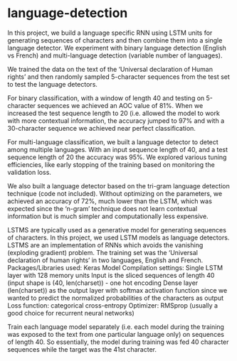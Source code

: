 # language-detection

In this project, we build a language specific RNN using LSTM units for generating sequences of characters and then combine them into a single language detector. We experiment with binary language detection (English vs French) and multi-language detection (variable number of languages).

We trained the data on the text of the ‘Universal declaration of Human rights’ and then randomly sampled 5-character sequences from the test set to test the language detectors.

For binary classification, with a window of length 40 and testing on 5-character sequences we achieved an AOC value of 81%. When we increased the test sequence length to 20 (i.e. allowed the model to work with more contextual information, the accuracy jumped to 97% and with a 30-character sequence we achieved near perfect classification.

For multi-language classification, we built a language detector to detect among multiple languages. With an input sequence length of 40, and a test sequence length of 20 the accuracy was 95%. We explored various tuning efficiencies, like early stopping of the training based on monitoring the validation loss.

We also built a language detector based on the tri-gram language detection technique (code not included). Without optimizing on the parameters, we achieved an accuracy of 72%, much lower than the LSTM, which was expected since the ‘n-gram’ technique does not learn contextual information but is much simpler and computationally less expensive.

LSTMS are typically used as a generative model for generating sequences of characters. In this project, we used LSTM models as language detectors. LSTMS are an implementation of RNNs which avoids the vanishing (exploding gradient) problem. The training set was the ‘Universal declaration of human rights’ in two languages, English and French.
Packages/Libraries used: Keras
Model Compilation settings: 
	Single LSTM layer with 128 memory units
	Input is the sliced sequences of length 40 (input shape is (40, len(charset))  - one hot encoding
Dense layer (len(charset)) as the output layer with softmax activation function since we wanted to predict the normalized probabilities of the characters as output
Loss function: categorical cross-entropy
Optimizer: RMSprop (usually a good choice for recurrent neural networks)

Train each language model separately (i.e. each model during the training was exposed to the text from one particular language only) on sequences of length 40. So essentially, the model during training was fed 40 character sequences while the target was the 41st character.

